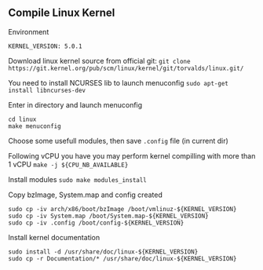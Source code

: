 Compile Linux Kernel
------

Environment
```
KERNEL_VERSION: 5.0.1
```

Download linux kernel source from official git:
`git clone https://git.kernel.org/pub/scm/linux/kernel/git/torvalds/linux.git/`

You need to install NCURSES lib to launch menuconfig
`sudo apt-get install libncurses-dev`

Enter in directory and launch menuconfig
```
cd linux
make menuconfig
```
Choose some usefull modules, then save `.config` file (in current dir)

Following vCPU you have you may perform kernel compilling with more than 1 vCPU
`make -j ${CPU_NB_AVAILABLE}`

Install modules
`sudo make modules_install`

Copy bzImage, System.map and config created
```
sudo cp -iv arch/x86/boot/bzImage /boot/vmlinuz-${KERNEL_VERSION}
sudo cp -iv System.map /boot/System.map-${KERNEL_VERSION}
sudo cp -iv .config /boot/config-${KERNEL_VERSION}
```

Install kernel documentation
```
sudo install -d /usr/share/doc/linux-${KERNEL_VERSION}
sudo cp -r Documentation/* /usr/share/doc/linux-${KERNEL_VERSION}
```
